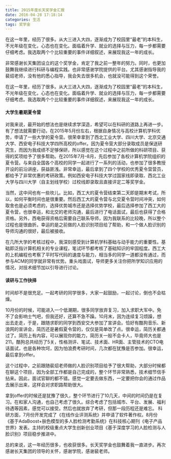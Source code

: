 ```yaml
---
title: 2015年度长天奖学金汇报
date: 2016-04-28 17:18:14
categories: 生活
tags: 奖学金
---
```

在这一年里，经历了很多。从大三进入大四，逐渐成为了校园里“最老”的本科生，不光年级在变化，心态也在变化。面临着升学、就业的选择与压力，每一步都需要仔细考虑。我选取两个个比较重要的事件详细叙述，来展现我这一年的成长。

<!-- more -->

非常感谢长天集团设立的这个奖学金，肯定了我之前一整年的努力。同时，也更加鼓舞我继续进行科研与编程实践。也非常感谢学院提供的平台。尤其感谢指导我的裴炤老师，没有他的悉心指导，我会失去很多机会，也就没可能得到这个荣誉。

在这一年里，经历了很多。从大三进入大四，逐渐成为了校园里“最老”的本科生，不光年级在变化，心态也在变化。面临着升学、就业的选择与压力，每一步都需要仔细考虑。我选取两个个比较重要的事件详细叙述，来展现我这一年的成长。

#### 大学生暑期夏令营

对我来说，最开始的想法也是继续求学深造，希望可以在科研的道路上再进一步。有了想法就需要行动，在2015年5月份左右，根据自身情况与高校计算机学科优势，申请了一些大学的夏令营。很荣幸拿到了西北工业大学、四川大学、北京交通大学、西安电子科技大学四所高校的offer。因为夏令营大部分录取成员是保送研究生，而因为我成绩不足够保研，所以感觉在这个过程中之前所做的科研项目、获得的奖项给予了很多帮助。在2015年7月–8月，先后参加了各校计算机学院组织的夏令营。与来自全国各个高校的同学一起进行了一系列的活动，也参加了很多教授开设的前沿讲座，获益匪浅。非常幸运，最后拿到了四个学校的优秀夏令营营员，都给予了非常优惠的考研政策。例如西安电子科技大学过国家线即录取、西北工业大学与四川大学（自主划线学校）过校线即录取且直接评定二等奖学金。

当然，这中间也有一些坎儿。比如，西工大的夏令营结束第二天即是期末考试，所以，如何平衡时间也是很重要。然后西工大的夏令营与北交夏令营时间冲突，如何取舍也是必须考虑的，选择优势城市还是选择优势学校，最后选择参加了西工大的夏令营，也很幸运，和北交的老师沟通，最后进行了电话面试，最后也获得了合格资格。另外，西电获得资格后需要自己联系导师，因为我联系的比较晚，所以整个过程也是很曲折。幸运的是之前做的人脸识别项目给了帮助，和一个做人脸识别的导师沟通的很好，最后被接收。

在几所大学的考核过程中，我深刻感受到计算机学科基础与动手能力的重要性。基础即泛指计算机相关的专业课程，笔试环节都考核了基础知识的牢固程度。西工大的上机编程也考察了平时写代码的速度与能力，相当多的同学一道都没有通过，而参与ACM的同学就非常有优势。重头戏面试，导师更多关注你把所学知识应用的情况，对技术细节加以引导进行讨论。

#### 读研与工作抉择

时间却不是很充足。一起考研的同学很多，大家一起鼓励，一起讨论，倒也不会枯燥。

10月份的时候，可能进入一个低潮期，很多同学放弃复习，加入求职大军中。免不了会影响士气吧，但我还好，还算不急不躁。10月末，因为连续复习烦躁，想出去走走，于是，跟随求职的同学到西安交大参加了宣讲会。恰好有酷狗音乐、新浪网的宣讲会，简历还是暑假夏令营的，仅仅是简单改了点。很幸运，简历关都通过了。简历上有内容，可以展现你的能力，简历关一般不会卡人，毕竟师大也是211。酷狗总共经历了5关，性格测评、笔试、技术面、HR面、主管技术的CTO电话面试，也是各种坎坷，因为怕浪费考研时间，几次都在犹豫是否参加。很幸运，最后拿到offer。

这个过程中，之前跟随裴炤老师做的人脸识别项目给予了很大帮助，大部分时候都在聊这个项目，因为全部工作都是自己完成的，整个环节非常熟悉，技术细节信手拈来。因此，面试官聊的都不错。感觉一定要去做东西，一定要把你会的通过作品去展示出来，这样会对求职路帮助很大。

拿到offer的时候还是犹豫了很久，整个环节进行了10几天，中间的时间仍是在复习。在和家人沟通，也自己考虑了很久。综合考虑了包括城市、平台、发展、福利待遇等因素，感觉可以接受。然后也就放弃了考研，但那一段历程还是难忘。
科研方面，7月份开发完成了《在线作业评测系统》并申请了软件著作权。8月份《基于AdaBoost+肤色模型的多人脸检测考勤系统》在科技核心期刊《电子产品世界》发表。主持的校级重点大学生创新创业项目《基于深度学习的人脸检测与人脸识别》项目稳步推进中。

总的来说，这一年经历很多，也收获很多。长天奖学金也鼓舞着我一直进步。再次感谢长天集团的领导的关怀，感谢学院，感谢裴老师。